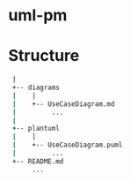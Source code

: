 # uml-pm

# Structure

```bash
 |
 +-- diagrams
 |    |
 |    +-- UseCaseDiagram.md
 |         ...    
 |
 +-- plantuml
 |    |
 |    +-- UseCaseDiagram.puml
 |         ...  
 +-- README.md
      ...
        

```
